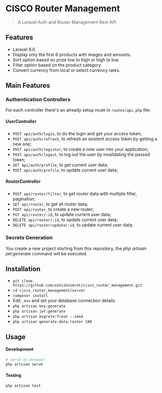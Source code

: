 # CISCO Router Management 

> A Laravel Auth and Router Management Rest API

## Features

- Laravel 8.0
- Display only the first 6 products with images and amounts.
- Sort option based on prize low to high or high to low.
- Filter option based on the product category.
- Convert currency from local or select currency rates.

## Main Features

### Authentication Controllers

For each controller there's an already setup route in `routes/api.php` file:
##### UserController
* `POST api/auth/login`, to do the login and get your access token;
* `POST api/auth/refresh`, to refresh an existent access token by getting a new one;
* `POST api/auth/register`, to create a new user into your application;
* `POST api/auth/logout`, to log out the user by invalidating the passed token;
* `GET api/auth/profile`, to get current user data;
* `POST api/auth/profile`, to update current user data;

##### RouterController
* `POST api/router/filter`, to get router data with multiple filter, pagination;
* `GET api/router`, to get all router data;
* `POST api/router`, to create a new router;
* `PUT api/router/:id`, to update current user data;
* `DELETE api/router/:id`, to update current user data;
* `DELETE api/router/update/:id`, to update current user data;

### Secrets Generation

You create a new project starting from this repository, the _php artisan jwt:generate_ command will be executed.

## Installation

- `git clone https://github.com/ashishnimrot/cisco_router_management.git`
- `cd cisco_router_management/server`
- `composer install`
-  Edit `.env` and set your database connection details 
- `php artisan key:generate`
- `php artisan jwt:generate`
- `php artisan migrate:fresh --seed`
- `php artisan generate-data:router 100`

## Usage

#### Development

```bash
# serve on browser
php artisan serve
```

#### Testing

```bash
php artisan test
```
